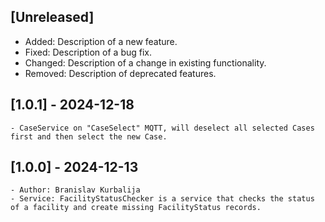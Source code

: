 ﻿## [Unreleased]
- Added: Description of a new feature.
- Fixed: Description of a bug fix.
- Changed: Description of a change in existing functionality.
- Removed: Description of deprecated features.

## [1.0.1] - 2024-12-18
	- CaseService on "CaseSelect" MQTT, will deselect all selected Cases first and then select the new Case.

## [1.0.0] - 2024-12-13
	- Author: Branislav Kurbalija
	- Service: FacilityStatusChecker is a service that checks the status of a facility and create missing FacilityStatus records.
